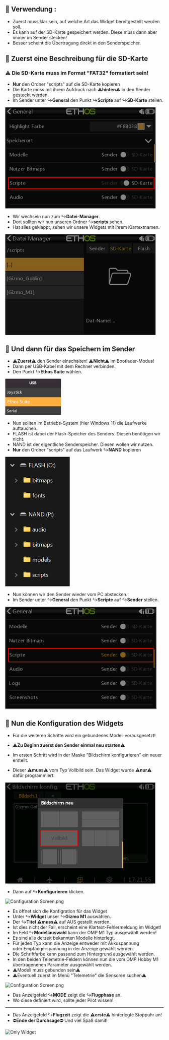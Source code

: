 ## 📌 Verwendung :

- Zuerst muss klar sein, auf welche Art das Widget bereitgestellt werden soll.
- Es kann auf der SD-Karte gespeichert werden. Diese muss dann aber immer im Sender stecken!
- Besser scheint die Übertragung direkt in den Senderspeicher.

## 📌 Zuerst eine Beschreibung für die SD-Karte

### ⚠️ Die SD-Karte muss im Format "FAT32" formatiert sein!

-  **Nur** den Ordner "scripts" auf die SD-Karte kopieren
-  Die Karte muss mit ihrem Aufdruck nach ⚠️️**hinten**⚠️ in den Sender gesteckt werden.
-  Im Sender unter ↪️**General** den Punkt ↪️**Scripte** auf ↪️**SD-Karte** stellen. 

![General Settings for SD.png](Graphic/Widget%20HowTo/General%20Settings%20for%20SD.png)

- Wir wechseln nun zum ↪️**Datei-Manager**.
- Dort sollten wir nun unseren Ordner ↪️**scripts** sehen.
- Hat alles geklappt, sehen wir unsere Widgets mit ihrem Klartextnamen.

![Scripts on SD-Card.png](Graphic/Widget%20HowTo/Scripts%20on%20SD-Card.png)

## 📌 Und dann für das Speichern im Sender

- ⚠️️**Zuerst**⚠️ den Sender einschalten! ⚠️️**Nicht**⚠️ im Bootlader-Modus!
- Dann per USB-Kabel mit dem Rechner verbinden.
- Den Punkt ↪️**Ethos Suite** wählen.

![USB Connection.png](Graphic/Widget%20HowTo/USB%20Connection.png)

- Nun sollten im Betriebs-System (hier Windows 11) die Laufwerke auftauchen.
- FLASH ist dabei der Flash-Speicher des Senders. Diesen benötigen wir nicht.
- NAND ist der eigentliche Senderspeicher. Diesen wollen wir nutzen.
-  **Nur** den Ordner "scripts" auf das Laufwerk ↪️**NAND** kopieren

![Drives on PC.png](Graphic/Widget%20HowTo/Drives%20on%20PC.png)

- Nun können wir den Sender wieder vom PC abstecken.
- Im Sender unter ↪️**General** den Punkt ↪️**Scripte** auf ↪️**Sender** stellen. 

![General Settings for NAND.png](Graphic/Widget%20HowTo/General%20Settings%20for%20NAND.png)

## 📌 Nun die Konfiguration des Widgets

- Für die weiteren Schritte wird ein gebundenes Modell vorausgesetzt!
- ⚠️**Zu Beginn zuerst den Sender einmal neu starten**⚠️


- Im ersten Schritt wird in der Maske "Bildschirm konfigurieren" ein neuer erstellt.
- Dieser ⚠️️**muss**⚠️ vom Typ Vollbild sein. Das Widget wurde ⚠️️**nur**⚠️ dafür programmiert.

![Display Settings.png](Graphic/Widget%20HowTo/Display%20Settings.png)

- Dann auf ↪️**Konfigurieren** klicken.
 
![Configuration Screen.png](Graphic/Widget%20HowTo/Widget%20Configuration1.png)

- Es öffnet sich die Konfigration für das Widget
- Unter ↪️**Widget** unser ↪️**Gizmo M1** auswählen.
- Der ↪️**Titel** ⚠️️**muss**⚠️ auf AUS gestellt werden.
- Ist dies nicht der Fall, erscheint eine Klartext-Fehlermeldung im Widget!
- Im Feld ↪️**Modellauswahl** kann der OMP M1 Typ ausgewählt werden!
- Es sind alle derzeit bekannten Modelle hinterlegt.
- Für jeden Typ kann die Anzeige entweder mit Akkuspannung<br>
  oder Empfängerspannung in der Anzeige gewählt werden.
- Die Schriftfarbe kann passend zum Hintergrund ausgewählt werden.
- In den beiden Telemetrie-Feldern können nun die vom OMP Hobby M1<br>
  übertragenenen Parameter ausgewählt werden.
- ⚠️Modell muss gebunden sein⚠️
- ⚠️️Eventuell zuerst im Menü "Telemetrie" die Sensoren suchen⚠️

![Configuration Screen.png](Graphic/Widget%20HowTo/Widget%20Configuration2.png)

- Das Anzeigefeld ↪️**MODE** zeigt die ↪️**Flugphase** an.
- Wo diese definiert wird, sollte jeder Pilot wissen!
---
- Das Anzeigefeld ↪️**Flugzeit** zeigt die ⚠️**erste**⚠️ hinterlegte Stoppuhr an!
- ⛔**Ende der Durchsage**⛔ Und viel Spaß damit!
  
![Only Widget](Graphic/Widget%20HowTo/Widget-View.png)